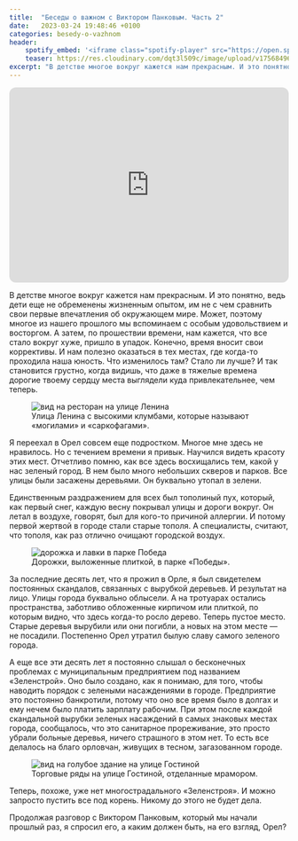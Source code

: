 ```yaml
---
title:  "Беседы о важном с Виктором Панковым. Часть 2"
date:   2023-03-24 19:48:46 +0100
categories: besedy-o-vazhnom
header:
    spotify_embed: '<iframe class="spotify-player" src="https://open.spotify.com/embed/episode/2WCcrFW89crhoksR4zGPLB?utm_source=generator" frameBorder="0" allowfullscreen="" allow="autoplay; clipboard-write; encrypted-media; fullscreen; picture-in-picture" loading="lazy"></iframe>'
    teaser: https://res.cloudinary.com/dqt3l509c/image/upload/v1756849614/20220908_152245-scaled_lhhd7i.jpg
excerpt: "В детстве многое вокруг кажется нам прекрасным. И это понятно, ведь дети еще не обременены жизненным опытом, им не с чем сравнить свои первые впечатления об окружающем мире. Может, поэтому многое из нашего прошлого мы вспоминаем с особым удовольствием и восторгом. А затем, по прошествии времени, нам кажется, что все стало вокруг хуже, пришло в упадок. Конечно, время вносит свои коррективы. И нам полезно оказаться в тех местах, где когда-то проходила наша юность. Что изменилось там? Стало ли лучше? И так становится грустно, когда видишь, что даже в тяжелые времена дорогие твоему сердцу места выглядели куда привлекательнее, чем теперь."
---
```


<iframe data-testid="embed-iframe" style="border-radius:12px" src="https://open.spotify.com/embed/episode/2WCcrFW89crhoksR4zGPLB?utm_source=generator" width="100%" height="352" frameBorder="0" allowfullscreen="" allow="autoplay; clipboard-write; encrypted-media; fullscreen; picture-in-picture" loading="lazy"></iframe>

В детстве многое вокруг кажется нам прекрасным. И это понятно, ведь дети еще не обременены жизненным опытом, им не с чем сравнить свои первые впечатления об окружающем мире. Может, поэтому многое из нашего прошлого мы вспоминаем с особым удовольствием и восторгом. А затем, по прошествии времени, нам кажется, что все стало вокруг хуже, пришло в упадок. Конечно, время вносит свои коррективы. И нам полезно оказаться в тех местах, где когда-то проходила наша юность. Что изменилось там? Стало ли лучше? И так становится грустно, когда видишь, что даже в тяжелые времена дорогие твоему сердцу места выглядели куда привлекательнее, чем теперь.

<figure class="align-center">
<img src="https://res.cloudinary.com/dqt3l509c/image/upload/v1756849686/20220908_153224-scaled_owsrbg.jpg" alt="вид на ресторан на улице Ленина">
<figcaption>Улица Ленина с высокими клумбами, которые называют «могилами» и «саркофагами».</figcaption>
</figure>

Я переехал в Орел совсем еще подростком. Многое мне здесь не нравилось. Но с течением времени я привык. Научился видеть красоту этих мест. Отчетливо помню, как все здесь восхищались тем, какой у нас зеленый город. В нем было много небольших скверов и парков. Все улицы были засажены деревьями. Он буквально утопал в зелени.

Единственным раздражением для всех был тополиный пух, который, как первый снег, каждую весну покрывал улицы и дороги вокруг. Он летал в воздухе, говорят, был для кого-то причиной аллергии. И потому первой жертвой в городе стали старые тополя. А специалисты, считают, что тополя, как раз отлично очищают городской воздух.

<figure class="align-center">
<img src="https://res.cloudinary.com/dqt3l509c/image/upload/v1756849878/20220908_132220-scaled_mj5hf3.jpg" alt="дорожка и лавки в парке Победа">
<figcaption>Дорожки, выложенные плиткой, в парке «Победы».</figcaption>
</figure>

За последние десять лет, что я прожил в Орле, я был свидетелем постоянных скандалов, связанных с вырубкой деревьев. И результат на лицо. Улицы города буквально облысели. А на тротуарах остались пространства, заботливо обложенные кирпичом или плиткой, по которым видно, что здесь когда-то росло дерево. Теперь пустое место. Старые деревья вырубили или они погибли, а новых на этом месте — не посадили. Постепенно Орел утратил былую славу самого зеленого города.

А еще все эти десять лет я постоянно слышал о бесконечных проблемах с муниципальным предприятием под названием «Зеленстрой». Оно было создано, как я понимаю, для того, чтобы наводить порядок с зелеными насаждениями в городе. Предприятие это постоянно банкротили, потому что оно все время было в долгах и ему нечем было платить зарплату рабочим. При этом после каждой скандальной вырубки зеленых насаждений в самых знаковых местах города, сообщалось, что это санитарное прореживание, это просто убрали больные деревья, ничего страшного в этом нет. То есть все делалось на благо орловчан, живущих в тесном, загазованном городе.

<figure class="align-center">
<img src="https://res.cloudinary.com/dqt3l509c/image/upload/v1756849614/20220908_152245-scaled_lhhd7i.jpg" alt="вид на голубое здание на улице Гостиной">
<figcaption>Торговые ряды на улице Гостиной, отделанные мрамором.</figcaption>
</figure>

Теперь, похоже, уже нет многострадального «Зеленстроя». И можно запросто пустить все под корень. Никому до этого не будет дела.

Продолжая разговор с Виктором Панковым, который мы начали прошлый раз, я спросил его, а каким должен быть, на его взгляд, Орел?
